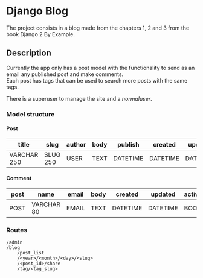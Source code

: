 # Django Blog

The project consists in a blog made from the chapters 1, 2 and 3 from the book Django 2 By Example.

## Description

Currently the app only has a post model with the functionality to send as an email any published post and make comments.  
Each post has tags that can be used to search more posts with the same tags.

There is a superuser to manage the site and a *normaluser*.

### Model structure

#### Post

| title       | slug     | author | body | publish  | created  | updated  | status |
|-------------|----------|--------|------|----------|----------|----------|--------|
| VARCHAR 250 | SLUG 250 | USER   | TEXT | DATETIME | DATETIME | DATETIME | STATUS |

#### Comment

| post | name       | email | body | created  | updated  | active |
|------|------------|-------|------|----------|----------|--------|
| POST | VARCHAR 80 | EMAIL | TEXT | DATETIME | DATETIME | BOOL   |

### Routes
```text
/admin
/blog
    /post_list
    /<year>/<month>/<day>/<slug>
    /<post_id>/share
    /tag/<tag_slug>

```


